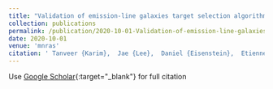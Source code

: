 ```yaml
---
title: "Validation of emission-line galaxies target selection algorithms for the Dark Energy Spectroscopic Instrument using the MMT Binospec"
collection: publications
permalink: /publication/2020-10-01-Validation-of-emission-line-galaxies-target-selection-algorithms-for-the-Dark-Energy-Spectroscopic-Instrument-using-the-MMT-Binospec
date: 2020-10-01
venue: 'mnras'
citation: ' Tanveer {Karim},  Jae {Lee},  Daniel {Eisenstein},  Etienne {Burtin},  John {Moustakas},  Anand {Raichoor},  Christophe {Y{\`e}che}, &quot;Validation of emission-line galaxies target selection algorithms for the Dark Energy Spectroscopic Instrument using the MMT Binospec.&quot; mnras, 2020.'
---
```

Use [Google Scholar](https://scholar.google.com/scholar?q=Validation+of+emission+line+galaxies+target+selection+algorithms+for+the+Dark+Energy+Spectroscopic+Instrument+using+the+MMT+Binospec){:target="_blank"} for full citation